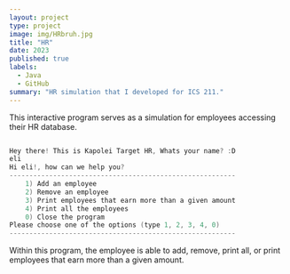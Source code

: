 ```yaml
---
layout: project
type: project
image: img/HRbruh.jpg
title: "HR"
date: 2023
published: true
labels:
  - Java
  - GitHub
summary: "HR simulation that I developed for ICS 211."
---
```


This interactive program serves as a simulation for employees accessing their HR database.

```cpp

Hey there! This is Kapolei Target HR, Whats your name? :D
eli
Hi eli!, how can we help you?
---------------------------------------------------------
	1) Add an employee 
	2) Remove an employee 
	3) Print employees that earn more than a given amount
	4) Print all the employees 
	0) Close the program
Please choose one of the options (type 1, 2, 3, 4, 0)
---------------------------------------------------------

```

Within this program, the employee is able to add, remove, print all, or print employees that earn more than a given amount.
